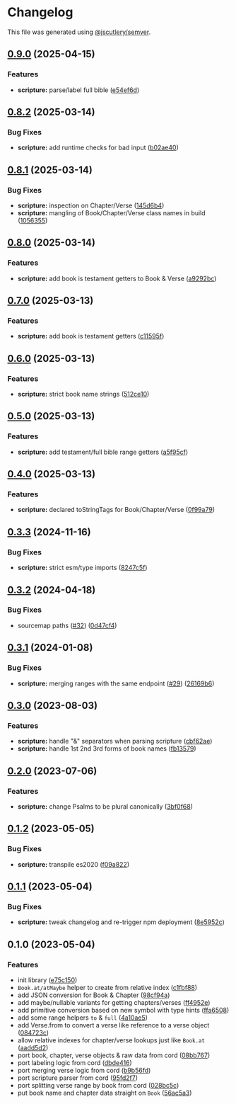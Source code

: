 # Changelog

This file was generated using [@jscutlery/semver](https://github.com/jscutlery/semver).

## [0.9.0](https://github.com/SeedCompany/libs/compare/scripture-0.8.2...scripture-0.9.0) (2025-04-15)


### Features

* **scripture:** parse/label full bible ([e54ef6d](https://github.com/SeedCompany/libs/commit/e54ef6d13a3dd21088876648762c4d0cd513ec5e))

## [0.8.2](https://github.com/SeedCompany/libs/compare/scripture-0.8.1...scripture-0.8.2) (2025-03-14)


### Bug Fixes

* **scripture:** add runtime checks for bad input ([b02ae40](https://github.com/SeedCompany/libs/commit/b02ae4033c5bc573eb3d392c4e424051b3df45b8))

## [0.8.1](https://github.com/SeedCompany/libs/compare/scripture-0.8.0...scripture-0.8.1) (2025-03-14)


### Bug Fixes

* **scripture:** inspection on Chapter/Verse ([145d6b4](https://github.com/SeedCompany/libs/commit/145d6b4ff81a32a0cf732883f5994a8934b9de4c))
* **scripture:** mangling of Book/Chapter/Verse class names in build ([1056355](https://github.com/SeedCompany/libs/commit/1056355934a694fe056faecc090b8e1e9ac3a668))

## [0.8.0](https://github.com/SeedCompany/libs/compare/scripture-0.7.0...scripture-0.8.0) (2025-03-14)


### Features

* **scripture:** add book is testament getters to Book & Verse ([a9292bc](https://github.com/SeedCompany/libs/commit/a9292bc392d9b265f245b420b2e76f1af6df77d9))

## [0.7.0](https://github.com/SeedCompany/libs/compare/scripture-0.6.0...scripture-0.7.0) (2025-03-13)


### Features

* **scripture:** add book is testament getters ([c11595f](https://github.com/SeedCompany/libs/commit/c11595f03b8388da4c40d48e8537e8630dfa9ba7))

## [0.6.0](https://github.com/SeedCompany/libs/compare/scripture-0.5.0...scripture-0.6.0) (2025-03-13)


### Features

* **scripture:** strict book name strings ([512ce10](https://github.com/SeedCompany/libs/commit/512ce10f1f30a6008106b273d56c283d8441b7a8))

## [0.5.0](https://github.com/SeedCompany/libs/compare/scripture-0.4.0...scripture-0.5.0) (2025-03-13)


### Features

* **scripture:** add testament/full bible range getters ([a5f95cf](https://github.com/SeedCompany/libs/commit/a5f95cfba1ea57a0d5cbfbbb1dd388d940a47d04))

## [0.4.0](https://github.com/SeedCompany/libs/compare/scripture-0.3.3...scripture-0.4.0) (2025-03-13)


### Features

* **scripture:** declared toStringTags for Book/Chapter/Verse ([0f99a79](https://github.com/SeedCompany/libs/commit/0f99a79919695b79776d7f363afeb7a4dc9e3bab))

## [0.3.3](https://github.com/SeedCompany/libs/compare/scripture-0.3.2...scripture-0.3.3) (2024-11-16)


### Bug Fixes

* **scripture:** strict esm/type imports ([8247c5f](https://github.com/SeedCompany/libs/commit/8247c5f5c39193a6a200b105e43fdba83cb892ae))

## [0.3.2](https://github.com/SeedCompany/libs/compare/scripture-0.3.1...scripture-0.3.2) (2024-04-18)


### Bug Fixes

* sourcemap paths ([#32](https://github.com/SeedCompany/libs/issues/32)) ([0d47cf4](https://github.com/SeedCompany/libs/commit/0d47cf47898fbe24f3adb8fdf4cb000b40f68a89))

## [0.3.1](https://github.com/SeedCompany/libs/compare/scripture-0.3.0...scripture-0.3.1) (2024-01-08)


### Bug Fixes

* **scripture:** merging ranges with the same endpoint ([#29](https://github.com/SeedCompany/libs/issues/29)) ([26169b6](https://github.com/SeedCompany/libs/commit/26169b62b92b4b346164af306bc3ee0aafdcb5ec))

## [0.3.0](https://github.com/SeedCompany/libs/compare/scripture-0.2.0...scripture-0.3.0) (2023-08-03)


### Features

* **scripture:** handle "&" separators when parsing scripture ([cbf62ae](https://github.com/SeedCompany/libs/commit/cbf62ae3ef908cb2be278c4e8f1993f1cec8c31d))
* **scripture:** handle 1st 2nd 3rd forms of book names ([fb13579](https://github.com/SeedCompany/libs/commit/fb13579488639064cf9f0ffda1ad4aadb0c9fefe))

## [0.2.0](https://github.com/SeedCompany/libs/compare/scripture-0.1.2...scripture-0.2.0) (2023-07-06)


### Features

* **scripture:** change Psalms to be plural canonically ([3bf0f68](https://github.com/SeedCompany/libs/commit/3bf0f68fdb98b3f3d47aa4bb7422f6fbdcb4d362))

## [0.1.2](https://github.com/SeedCompany/libs/compare/scripture-0.1.1...scripture-0.1.2) (2023-05-05)


### Bug Fixes

* **scripture:** transpile es2020 ([f09a822](https://github.com/SeedCompany/libs/commit/f09a82221ffe092d4ab66455789f67f3b64f5e15))

## [0.1.1](https://github.com/SeedCompany/libs/compare/scripture-0.1.0...scripture-0.1.1) (2023-05-04)


### Bug Fixes

* **scripture:** tweak changelog and re-trigger npm deployment ([8e5952c](https://github.com/SeedCompany/libs/commit/8e5952c57a932dd4dd90d8fc21f25ba880e7ba5e))

## 0.1.0 (2023-05-04)


### Features

* init library ([e75c150](https://github.com/SeedCompany/libs/commit/e75c15095f8e199b8624390e7792e935e62f529c))
* `Book.at/atMaybe` helper to create from relative index ([c1fbf88](https://github.com/SeedCompany/libs/commit/c1fbf88dc5dd0c8fed0c8467002101fec608c890))
* add JSON conversion for Book & Chapter ([98cf94a](https://github.com/SeedCompany/libs/commit/98cf94ac3237e980b76cfdfa54d8d7ac0361b35d))
* add maybe/nullable variants for getting chapters/verses ([ff4952e](https://github.com/SeedCompany/libs/commit/ff4952ed02e33ef0decda27fcbe7888cbfad354f))
* add primitive conversion based on new symbol with type hints ([ffa6508](https://github.com/SeedCompany/libs/commit/ffa65083424a173e9784c3b12e2fd58fb897a7a3))
* add some range helpers `to` & `full` ([4a10ae5](https://github.com/SeedCompany/libs/commit/4a10ae511ad5b02caa53881ca7187ade9d94dac4))
* add Verse.from to convert a verse like reference to a verse object ([084723c](https://github.com/SeedCompany/libs/commit/084723c6a4695dc56dd3fb3aa8edb7cc3273c231))
* allow relative indexes for chapter/verse lookups just like `Book.at` ([aadd5d2](https://github.com/SeedCompany/libs/commit/aadd5d2fd6eb8417b24d37afacc97377da5aafaa))
* port book, chapter, verse objects & raw data from cord ([08bb767](https://github.com/SeedCompany/libs/commit/08bb7673c30dcb222190945e6210976082eeec7a))
* port labeling logic from cord ([dbde416](https://github.com/SeedCompany/libs/commit/dbde416563e31ab9969ecc459f4831c4f9186a4d))
* port merging verse logic from cord ([b9b56fd](https://github.com/SeedCompany/libs/commit/b9b56fd342e597d48a749d099cf3e19a799c444a))
* port scripture parser from cord ([95fd2f7](https://github.com/SeedCompany/libs/commit/95fd2f7396ea7a318e17ae2483c6f770dcfb7fe1))
* port splitting verse range by book from cord ([028bc5c](https://github.com/SeedCompany/libs/commit/028bc5cdcdc55ab06a992435577c85e5ec42d3c5))
* put book name and chapter data straight on `Book` ([56ac5a3](https://github.com/SeedCompany/libs/commit/56ac5a360270d995671c231e340b623c37010c59))
